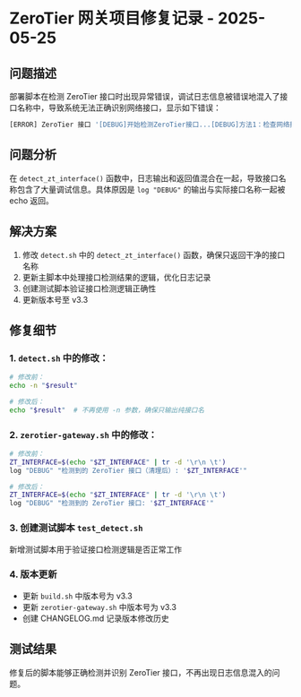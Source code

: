# ZeroTier 网关项目修复记录 - 2025-05-25

## 问题描述

部署脚本在检测 ZeroTier 接口时出现异常错误，调试日志信息被错误地混入了接口名称中，导致系统无法正确识别网络接口，显示如下错误：

```bash
[ERROR] ZeroTier 接口 '[DEBUG]开始检测ZeroTier接口...[DEBUG]方法1：检查网络接口名称...[DEBUG]原始接口信息：3:ztzxudepi2:<BROADCAST,MULTICAST,UP,LOWER_UP>mtu1400qdiscfq_codelstateUNKNOWNmodeDEFAULTgroupdefaultqlen1000[DEBUG]提取的ZeroTier接口:ztzxudepi2[DEBUG]检测到的接口数量:1[DEBUG]检测到单个ZeroTier接口:ztzxudepi2ztzxudepi2' 不存在，请检查接口名称是否正确
```

## 问题分析

在 `detect_zt_interface()` 函数中，日志输出和返回值混合在一起，导致接口名称包含了大量调试信息。具体原因是 `log "DEBUG"` 的输出与实际接口名称一起被 echo 返回。

## 解决方案

1. 修改 `detect.sh` 中的 `detect_zt_interface()` 函数，确保只返回干净的接口名称
2. 更新主脚本中处理接口检测结果的逻辑，优化日志记录
3. 创建测试脚本验证接口检测逻辑正确性
4. 更新版本号至 v3.3

## 修复细节

### 1. `detect.sh` 中的修改：
```bash
# 修改前：
echo -n "$result"

# 修改后：
echo "$result"  # 不再使用 -n 参数，确保只输出纯接口名
```

### 2. `zerotier-gateway.sh` 中的修改：
```bash
# 修改前：
ZT_INTERFACE=$(echo "$ZT_INTERFACE" | tr -d '\r\n \t')
log "DEBUG" "检测到的 ZeroTier 接口（清理后）: '$ZT_INTERFACE'"

# 修改后：
ZT_INTERFACE=$(echo "$ZT_INTERFACE" | tr -d '\r\n \t')
log "DEBUG" "检测到的 ZeroTier 接口: '$ZT_INTERFACE'"
```

### 3. 创建测试脚本 `test_detect.sh`
新增测试脚本用于验证接口检测逻辑是否正常工作

### 4. 版本更新
- 更新 `build.sh` 中版本号为 v3.3
- 更新 `zerotier-gateway.sh` 中版本号为 v3.3
- 创建 CHANGELOG.md 记录版本修改历史

## 测试结果

修复后的脚本能够正确检测并识别 ZeroTier 接口，不再出现日志信息混入的问题。
